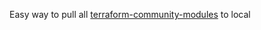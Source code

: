 Easy way to pull all [terraform-community-modules](https://github.com/terraform-community-modules) to local
